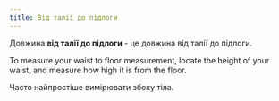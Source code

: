 ```yaml
---
title: Від талії до підлоги
---
```


Довжина **від талії до підлоги** - це довжина від талії до підлоги.

To measure your waist to floor measurement, locate the height of your waist, and measure how high it is from the floor.

Часто найпростіше вимірювати збоку тіла.
